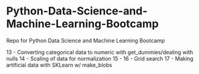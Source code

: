# Python-Data-Science-and-Machine-Learning-Bootcamp
Repo for Python Data Science and Machine Learning Bootcamp

13 - Converting categorical data to numeric with get_dummies/dealing with nulls
14 - Scaling of data for normalization
15 - 
16 - Grid search
17 - Making artificial data with SKLearn w/ make_blobs